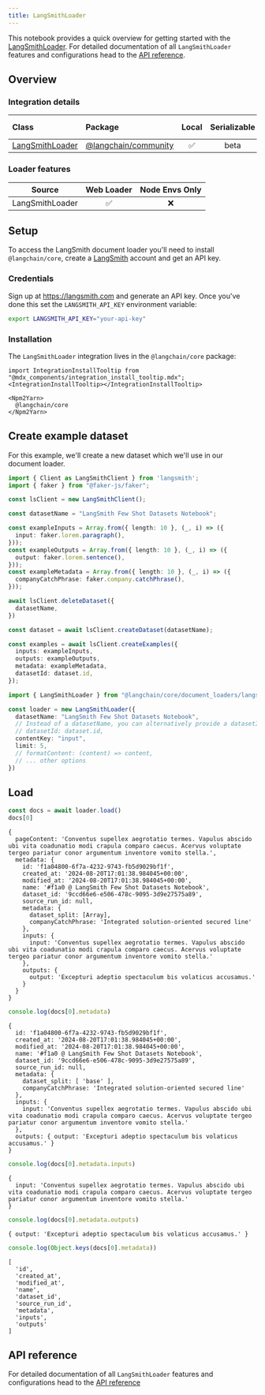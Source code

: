 ```yaml
---
title: LangSmithLoader
---
```



This notebook provides a quick overview for getting started with the [LangSmithLoader](/oss/integrations/document_loaders/). For detailed documentation of all `LangSmithLoader` features and configurations head to the [API reference](https://api.js.langchain.com/classes/_langchain_core.document_loaders_langsmith.LangSmithLoader.html).

## Overview
### Integration details

| Class | Package | Local | Serializable | [PY support](https://python.langchain.com/docs/integrations/document_loaders/langsmith)|
| :--- | :--- | :---: | :---: |  :---: |
| [LangSmithLoader](https://api.js.langchain.com/classes/_langchain_core.document_loaders_langsmith.LangSmithLoader.html) | [@langchain/community](https://api.js.langchain.com/classes/_langchain_core.html) | ✅ | beta | ✅ | 
### Loader features
| Source | Web Loader | Node Envs Only
| :---: | :---: | :---: | 
| LangSmithLoader | ✅ | ❌ | 

## Setup

To access the LangSmith document loader you'll need to install `@langchain/core`, create a [LangSmith](https://langsmith.com/) account and get an API key.

### Credentials

Sign up at https://langsmith.com and generate an API key. Once you've done this set the `LANGSMITH_API_KEY` environment variable:

```bash
export LANGSMITH_API_KEY="your-api-key"
```

### Installation

The `LangSmithLoader` integration lives in the `@langchain/core` package:

```{=mdx}
import IntegrationInstallTooltip from "@mdx_components/integration_install_tooltip.mdx";
<IntegrationInstallTooltip></IntegrationInstallTooltip>

<Npm2Yarn>
  @langchain/core
</Npm2Yarn>

```
## Create example dataset

For this example, we'll create a new dataset which we'll use in our document loader.


```typescript
import { Client as LangSmithClient } from 'langsmith';
import { faker } from "@faker-js/faker";

const lsClient = new LangSmithClient();

const datasetName = "LangSmith Few Shot Datasets Notebook";

const exampleInputs = Array.from({ length: 10 }, (_, i) => ({
  input: faker.lorem.paragraph(),
}));
const exampleOutputs = Array.from({ length: 10 }, (_, i) => ({
  output: faker.lorem.sentence(),
}));
const exampleMetadata = Array.from({ length: 10 }, (_, i) => ({
  companyCatchPhrase: faker.company.catchPhrase(),
}));

await lsClient.deleteDataset({
  datasetName,
})

const dataset = await lsClient.createDataset(datasetName);

const examples = await lsClient.createExamples({
  inputs: exampleInputs,
  outputs: exampleOutputs,
  metadata: exampleMetadata,
  datasetId: dataset.id,
});
```
```typescript
import { LangSmithLoader } from "@langchain/core/document_loaders/langsmith"

const loader = new LangSmithLoader({
  datasetName: "LangSmith Few Shot Datasets Notebook",
  // Instead of a datasetName, you can alternatively provide a datasetId
  // datasetId: dataset.id,
  contentKey: "input",
  limit: 5,
  // formatContent: (content) => content,
  // ... other options
})
```

## Load


```typescript
const docs = await loader.load()
docs[0]
```
```output
{
  pageContent: 'Conventus supellex aegrotatio termes. Vapulus abscido ubi vita coadunatio modi crapula comparo caecus. Acervus voluptate tergeo pariatur conor argumentum inventore vomito stella.',
  metadata: {
    id: 'f1a04800-6f7a-4232-9743-fb5d9029bf1f',
    created_at: '2024-08-20T17:01:38.984045+00:00',
    modified_at: '2024-08-20T17:01:38.984045+00:00',
    name: '#f1a0 @ LangSmith Few Shot Datasets Notebook',
    dataset_id: '9ccd66e6-e506-478c-9095-3d9e27575a89',
    source_run_id: null,
    metadata: {
      dataset_split: [Array],
      companyCatchPhrase: 'Integrated solution-oriented secured line'
    },
    inputs: {
      input: 'Conventus supellex aegrotatio termes. Vapulus abscido ubi vita coadunatio modi crapula comparo caecus. Acervus voluptate tergeo pariatur conor argumentum inventore vomito stella.'
    },
    outputs: {
      output: 'Excepturi adeptio spectaculum bis volaticus accusamus.'
    }
  }
}
```

```typescript
console.log(docs[0].metadata)
```
```output
{
  id: 'f1a04800-6f7a-4232-9743-fb5d9029bf1f',
  created_at: '2024-08-20T17:01:38.984045+00:00',
  modified_at: '2024-08-20T17:01:38.984045+00:00',
  name: '#f1a0 @ LangSmith Few Shot Datasets Notebook',
  dataset_id: '9ccd66e6-e506-478c-9095-3d9e27575a89',
  source_run_id: null,
  metadata: {
    dataset_split: [ 'base' ],
    companyCatchPhrase: 'Integrated solution-oriented secured line'
  },
  inputs: {
    input: 'Conventus supellex aegrotatio termes. Vapulus abscido ubi vita coadunatio modi crapula comparo caecus. Acervus voluptate tergeo pariatur conor argumentum inventore vomito stella.'
  },
  outputs: { output: 'Excepturi adeptio spectaculum bis volaticus accusamus.' }
}
```

```typescript
console.log(docs[0].metadata.inputs)
```
```output
{
  input: 'Conventus supellex aegrotatio termes. Vapulus abscido ubi vita coadunatio modi crapula comparo caecus. Acervus voluptate tergeo pariatur conor argumentum inventore vomito stella.'
}
```

```typescript
console.log(docs[0].metadata.outputs)
```
```output
{ output: 'Excepturi adeptio spectaculum bis volaticus accusamus.' }
```

```typescript
console.log(Object.keys(docs[0].metadata))
```
```output
[
  'id',
  'created_at',
  'modified_at',
  'name',
  'dataset_id',
  'source_run_id',
  'metadata',
  'inputs',
  'outputs'
]
```
## API reference

For detailed documentation of all `LangSmithLoader` features and configurations head to the [API reference](https://api.js.langchain.com/classes/_langchain_core.document_loaders_langsmith.LangSmithLoader.html)
